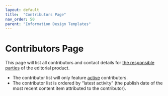 ```yaml
---
layout: default
title:  "Contributors Page"
nav_order: 50
parent: "Information Design Templates"
---
```


# Contributors Page

This page will list all contributors and contact details for [the responsible parties](../configuration/index.md#contact) of the editorial product.

* The contributor list will only feature [active](../data-models/contributor#fields) contributors.
* The contributor list is ordered by “latest activity” (the publish date of the most recent content item attributed to the contributor).

